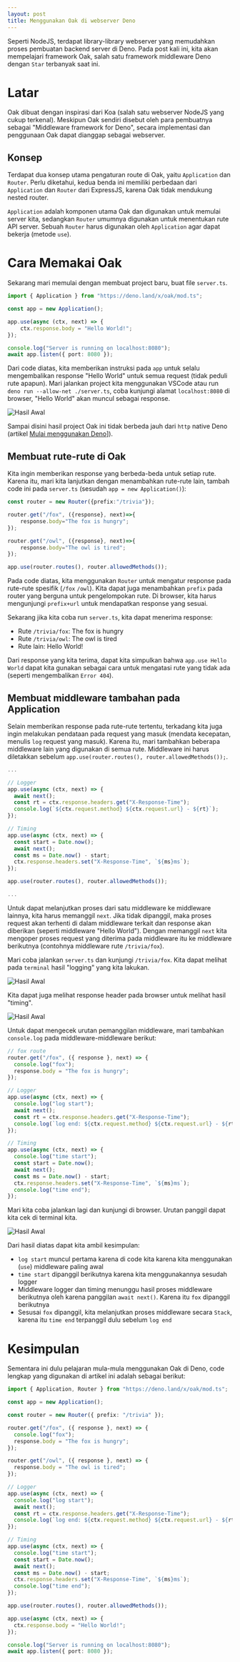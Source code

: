 ```yaml
---
layout: post
title: Menggunakan Oak di webserver Deno
---
```


Seperti NodeJS, terdapat library-library webserver yang memudahkan proses pembuatan backend server di Deno. Pada post kali ini, kita akan mempelajari framework Oak, salah satu framework middleware Deno dengan `Star` terbanyak saat ini.

# Latar
Oak dibuat dengan inspirasi dari Koa (salah satu webserver NodeJS yang cukup terkenal). Meskipun Oak sendiri disebut oleh para pembuatnya sebagai "Middleware framework for Deno", secara implementasi dan penggunaan Oak dapat dianggap sebagai webserver.

## Konsep
Terdapat dua konsep utama pengaturan route di Oak, yaitu `Application` dan `Router`. Perlu diketahui, kedua benda ini memiliki perbedaan dari `Application` dan `Router` dari ExpressJS, karena Oak tidak mendukung nested router.

`Application` adalah komponen utama Oak dan digunakan untuk memulai server kita, sedangkan `Router` umumnya digunakan untuk menentukan rute API server. Sebuah `Router` harus digunakan oleh `Application` agar dapat bekerja (metode `use`).

# Cara Memakai Oak
Sekarang mari memulai dengan membuat project baru, buat file `server.ts`.

```ts
import { Application } from "https://deno.land/x/oak/mod.ts";

const app = new Application();

app.use(async (ctx, next) => {
    ctx.response.body = "Hello World!";
});

console.log("Server is running on localhost:8080");
await app.listen({ port: 8080 });
```

Dari code diatas, kita memberikan instruksi pada `app` untuk selalu mengembalikan response "Hello World" untuk semua request (tidak peduli rute apapun). Mari jalankan project kita menggunakan VSCode atau run `deno run --allow-net ./server.ts`, coba kunjungi alamat `localhost:8080` di browser, "Hello World" akan muncul sebagai response.

![Hasil Awal](/assets/menggunakan_webserver_oak_di_deno/first.png)

Sampai disini hasil project Oak ini tidak berbeda jauh dari `http` native Deno (artikel [Mulai menggunakan Deno](https://msvcode.com/Getting-Started-with-Deno/)]).

## Membuat rute-rute di Oak
Kita ingin memberikan response yang berbeda-beda untuk setiap rute. Karena itu, mari kita lanjutkan dengan menambahkan rute-rute lain, tambah code ini pada `server.ts` (sesudah `app = new Application()`):
```ts
const router = new Router({prefix:"/trivia"});

router.get("/fox", ({response}, next)=>{
    response.body="The fox is hungry";
});

router.get("/owl", ({response}, next)=>{
    response.body="The owl is tired";
});

app.use(router.routes(), router.allowedMethods());
```

Pada code diatas, kita menggunakan `Router` untuk mengatur response pada rute-rute spesifik (`/fox` `/owl`). Kita dapat juga menambahkan `prefix` pada router yang berguna untuk pengelompokan rute. Di browser, kita harus mengunjungi `prefix+url` untuk mendapatkan response yang sesuai.

Sekarang jika kita coba run `server.ts`, kita dapat menerima response:
- Rute `/trivia/fox`: The fox is hungry
- Rute `/trivia/owl`: The owl is tired
- Rute lain: Hello World!

Dari response yang kita terima, dapat kita simpulkan bahwa `app.use Hello World` dapat kita gunakan sebagai cara untuk mengatasi rute yang tidak ada (seperti mengembalikan `Error 404`).

## Membuat middleware tambahan pada Application
Selain memberikan response pada rute-rute tertentu, terkadang kita juga ingin melakukan pendataan pada request yang masuk (mendata kecepatan, menulis `log` request yang masuk). Karena itu, mari tambahkan beberapa middleware lain yang digunakan di semua rute. Middleware ini harus diletakkan sebelum `app.use(router.routes(), router.allowedMethods());`.

```ts
...

// Logger
app.use(async (ctx, next) => {
  await next();
  const rt = ctx.response.headers.get("X-Response-Time");
  console.log(`${ctx.request.method} ${ctx.request.url} - ${rt}`);
});

// Timing
app.use(async (ctx, next) => {
  const start = Date.now();
  await next();
  const ms = Date.now() - start;
  ctx.response.headers.set("X-Response-Time", `${ms}ms`);
});

app.use(router.routes(), router.allowedMethods());

...
```

Untuk dapat melanjutkan proses dari satu middleware ke middleware lainnya, kita harus memanggil `next`. Jika tidak dipanggil, maka proses request akan terhenti di dalam middleware terkait dan response akan diberikan (seperti middleware "Hello World"). Dengan memanggil `next` kita mengoper proses request yang diterima pada middleware itu ke middleware berikutnya (contohnya middleware rute `/trivia/fox`).

Mari coba jalankan `server.ts` dan kunjungi `/trivia/fox`. Kita dapat melihat pada `terminal` hasil "logging" yang kita lakukan.

![Hasil Awal](/assets/menggunakan_webserver_oak_di_deno/middleware-2.png)

Kita dapat juga melihat response header pada browser untuk melihat hasil "timing".

![Hasil Awal](/assets/menggunakan_webserver_oak_di_deno/middleware-1.png)

Untuk dapat mengecek urutan pemanggilan middleware, mari tambahkan `console.log` pada middleware-middleware berikut:
```ts
// fox route
router.get("/fox", ({ response }, next) => {
  console.log("fox");
  response.body = "The fox is hungry";
});

// Logger
app.use(async (ctx, next) => {
  console.log("log start");
  await next();
  const rt = ctx.response.headers.get("X-Response-Time");
  console.log(`log end: ${ctx.request.method} ${ctx.request.url} - ${rt}`);
});

// Timing
app.use(async (ctx, next) => {
  console.log("time start");
  const start = Date.now();
  await next();
  const ms = Date.now() - start;
  ctx.response.headers.set("X-Response-Time", `${ms}ms`);
  console.log("time end");
});
```

Mari kita coba jalankan lagi dan kunjungi di browser. Urutan panggil dapat kita cek di terminal kita.

![Hasil Awal](/assets/menggunakan_webserver_oak_di_deno/order.png)

Dari hasil diatas dapat kita ambil kesimpulan:
- `log start` muncul pertama karena di code kita karena kita menggunakan (`use`) middleware paling awal
- `time start` dipanggil berikutnya karena kita menggunakannya sesudah logger
- Middleware logger dan timing menunggu hasil proses middleware berikutnya oleh karena panggilan `await next()`. Karena itu `fox` dipanggil berikutnya
- Sesusai `fox` dipanggil, kita melanjutkan proses middleware secara `Stack`, karena itu `time end` terpanggil dulu sebelum `log end`

# Kesimpulan
Sementara ini dulu pelajaran mula-mula menggunakan Oak di Deno, code lengkap yang digunakan di artikel ini adalah sebagai berikut:

```ts
import { Application, Router } from "https://deno.land/x/oak/mod.ts";

const app = new Application();

const router = new Router({ prefix: "/trivia" });

router.get("/fox", ({ response }, next) => {
  console.log("fox");
  response.body = "The fox is hungry";
});

router.get("/owl", ({ response }, next) => {
  response.body = "The owl is tired";
});

// Logger
app.use(async (ctx, next) => {
  console.log("log start");
  await next();
  const rt = ctx.response.headers.get("X-Response-Time");
  console.log(`log end: ${ctx.request.method} ${ctx.request.url} - ${rt}`);
});

// Timing
app.use(async (ctx, next) => {
  console.log("time start");
  const start = Date.now();
  await next();
  const ms = Date.now() - start;
  ctx.response.headers.set("X-Response-Time", `${ms}ms`);
  console.log("time end");
});

app.use(router.routes(), router.allowedMethods());

app.use(async (ctx, next) => {
  ctx.response.body = "Hello World!";
});

console.log("Server is running on localhost:8080");
await app.listen({ port: 8080 });
```



